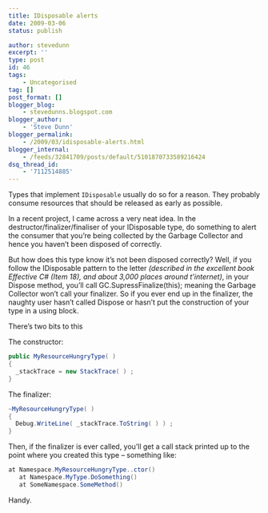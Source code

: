 ```yaml
---
title: IDisposable alerts
date: 2009-03-06
status: publish

author: stevedunn
excerpt: ''
type: post
id: 46
tags:
    - Uncategorised
tag: []
post_format: []
blogger_blog:
    - stevedunns.blogspot.com
blogger_author:
    - 'Steve Dunn'
blogger_permalink:
    - /2009/03/idisposable-alerts.html
blogger_internal:
    - /feeds/32841709/posts/default/5101870733589216424
dsq_thread_id:
    - '7112514885'
---
```

Types that implement `IDisposable` usually do so for a reason. They probably consume resources that should be released as early as possible.

In a recent project, I came across a very neat idea. In the destructor/finalizer/finaliser of your IDisposable type, do something to alert the consumer that you’re being collected by the Garbage Collector and hence you haven’t been disposed of correctly.

But how does this type know it’s not been disposed correctly? Well, if you follow the IDisposable pattern to the letter *(described in the excellent book Effective C# (Item 18), and about 3,000 places around t’internet)*, in your Dispose method, you’ll call GC.SupressFinalize(this); meaning the Garbage Collector won’t call your finalizer. So if you ever end up in the finalizer, the naughty user hasn’t called Dispose or hasn’t put the construction of your type in a using block.

There’s two bits to this

The constructor:

``` csharp
public MyResourceHungryType( )
{
  _stackTrace = new StackTrace( ) ;
}
```

The finalizer:

``` csharp
~MyResourceHungryType( )
{
  Debug.WriteLine( _stackTrace.ToString( ) ) ;
}
```

Then, if the finalizer is ever called, you’ll get a call stack printed up to the point where you created this type – something like:

``` csharp
at Namespace.MyResourceHungryType..ctor()
   at Namespace.MyType.DoSomething()
   at SomeNamespace.SomeMethod()
```

Handy.